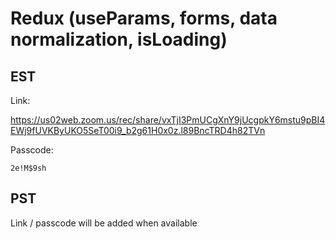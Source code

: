 # Redux (useParams, forms, data normalization, isLoading)

## EST

Link:

https://us02web.zoom.us/rec/share/vxTjI3PmUCgXnY9jUcgpkY6mstu9pBI4EWj9fUVKByUKO5SeT00i9_b2g61H0x0z.l89BncTRD4h82TVn

Passcode:

```
2e!M$9sh
```

## PST

Link / passcode will be added when available

